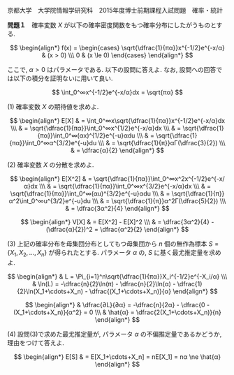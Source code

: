 京都大学　大学院情報学研究科　2015年度博士前期課程入試問題　確率・統計

**問題１**　確率変数 $X$ が以下の確率密度関数をもつ確率分布にしたがうものとする.

$$
    \begin{align*}
        f(x) = \begin{cases} 
            \sqrt{\dfrac{1}{πα}}x^{-1/2}e^{-x/α} & (x > 0) \\\ 0 & (x \le 0)
        \end{cases}
    \end{align*}
$$

ここで, $α > 0$ はパラメータである. 以下の設問に答えよ. なお, 設問への回答では以下の積分を証明ないに用いて良い.

$$
    \int_0^∞x^{-1/2}e^{-x/α}dx = \sqrt{πα}
$$

(1) 確率変数 $X$ の期待値を求めよ.

$$
    \begin{align*}
        E[X] & = \int_0^∞x\sqrt{\dfrac{1}{πα}}x^{-1/2}e^{-x/α}dx \\\
        & = \sqrt{\dfrac{1}{πα}}\int_0^∞x^{1/2}e^{-x/α}dx \\\
        & = \sqrt{\dfrac{1}{πα}}\int_0^∞(αx)^{1/2}e^{-u}αdu \\\
        & = \sqrt{\dfrac{1}{πα}}\int_0^∞α^{3/2}e^{-u}du \\\
        & = \sqrt{\dfrac{1}{π}}αΓ(\dfrac{3}{2}) \\\
        & = \dfrac{α}{2}
    \end{align*}
$$

(2) 確率変数 $X$ の分散を求めよ.

$$
    \begin{align*}
        E[X^2] & = \sqrt{\dfrac{1}{πα}}\int_0^∞x^2x^{-1/2}e^{-x/α}dx \\\
        & = \sqrt{\dfrac{1}{πα}}\int_0^∞x^{3/2}e^{-x/α}dx \\\
        & = \sqrt{\dfrac{1}{πα}}\int_0^∞(αu)^{3/2}e^{-u}αdu \\\
        & = \sqrt{\dfrac{1}{π}}α^2\int_0^∞u^{3/2}e^{-u}du \\\
        & = \sqrt{\dfrac{1}{π}}α^2Γ(\dfrac{5}{2}) \\\
        & = \dfrac{3α^2}{4}
    \end{align*}
$$

$$
    \begin{align*}
        V[X] & = E[X^2] - E[X]^2 \\\
        & = \dfrac{3α^2}{4} - (\dfrac{α}{2})^2 = \dfrac{α^2}{2}
    \end{align*}
$$

(3) 上記の確率分布を母集団分布としてもつ母集団から $n$ 個の無作為標本 $S = \{X_1,X_2,...,X_n\}$ が得られたとする. パラメータ $α$ の, $S$ に基く最尤推定量を求めよ.

$$
    \begin{align*}
        & L = \Pi_{i=1}^n\sqrt{\dfrac{1}{πα}}X_i^{-1/2}e^{-X_i/α} \\\
        & \ln(L) = -\dfrac{n}{2}\ln(π) - \dfrac{n}{2}\ln(α)  - \dfrac{1}{2}\ln(X_1+\cdots+X_n) - \dfrac{(X_1+\cdots+X_n)}{α}
    \end{align*}
$$

$$
    \begin{align*}
        & \dfrac{∂L}{∂α} = -\dfrac{n}{2α} - \dfrac{0 - (X_1+\cdots+X_n)}{α^2} = 0 \\\
        & \hat{α} = \dfrac{2(X_1+\cdots+X_n)}{n}
    \end{align*}
$$

(4) 設問(3)で求めた最尤推定量が, パラメータ $α$ の不偏推定量であるかどうか, 理由をつけて答えよ.

$$
    \begin{align*}
        E[S] & = E[X_1+\cdots+X_n] = nE[X_1] = nα \ne \hat{α}
    \end{align*}
$$

